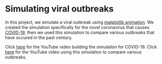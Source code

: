 # Simulating viral outbreaks

In this project, we simulate a viral outbreak using [matplotlib animation](https://matplotlib.org/3.3.0/api/animation_api.html). We created the simulation specifically for the novel coronavirus that causes [COVID-19](https://www.cdc.gov/coronavirus/), then we used this simulation to compare various outbreaks that have occured in the past century.

Click [here](https://www.youtube.com/watch?v=KAmZe5D3v5I) for the YouTube video building the simulation for COVID-19.
Click [here](https://www.youtube.com/watch?v=uNs8cb8V-5c) for the YouTube video using this simulation to compare various outbreaks.